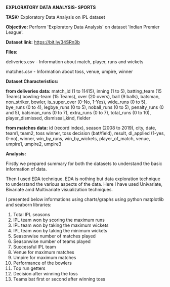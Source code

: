 **EXPLORATORY DATA ANALYSIS- SPORTS**


**TASK:** Exploratory Data Analysis on IPL dataset

**Objective:** Perform 'Exploratory Data Analysis' on dataset 'Indian Premier League'. 


**Dataset link:** https://bit.ly/34SRn3b


**Files:** 

deliveries.csv - Information about match, player, runs and wickets

matches.csv - Information about toss, venue, umpire, winner


**Dataset Characteristics:**

**from deliveries data:**
match_id (1 to 11415), inning (1 to 5), batting_team (15 Teams) bowling-team (15 Teams), over (20 overs), ball (9 balls), batsman, non_striker, bowler, is_super_over (0-No, 1-Yes), wide_runs (0 to 5), bye_runs (0 to 4), legbye_runs (0 to 5), noball_runs (0 to 5), penalty_runs (0 and 5), batsman_runs (0 to 7), extra_runs (0 to 7), total_runs (0 to 10), player_dismissed, dismissal_kind, fielder

**from matches data:**
id (record index), season (2008 to 2019), city, date, team1, team2, toss winner, toss decision (bat/field), result, dl_applied (1-yes, 0-no), winner, win_by_runs, win_by_wickets, player_of_match, venue, umpire1, umpire2, umpire3 


**Analysis:**

Firstly we prepared summary for both the datasets to understand the basic information of data.

Then I used EDA technique. EDA is nothing but data exploration technique to understand the various aspects of the data. Here I have used Univariate, Bivariate amd Multivariate visualization techniques.

I presented below informations using charts/graphs using python matplotlib and seaborn libraries:

1) Total IPL seasons
2) IPL team won by scoring the maximum runs
3) IPL team won by taking the maximum wickets
4) IPL team won by taking the minimum wickets
5) Seasonwise number of matches played
6) Seasonwise number of teams played
7) Successful IPL team
8) Venue for maximum matches
9) Umpire for maximum matches
10) Performance of the bowlers
11) Top run getters
12) Decision after winning the toss
13) Teams bat first or second after winning toss





